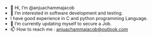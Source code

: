 - 👋 Hi, I’m @anjuachammajacob
- 👀 I’m interested in software development and testing.
- I have good experience in C and python programming Language.
- 🌱 I’m currently updating myself to secure a Job.
- 📫 How to reach me : anjuachammajacob@outlook.com

<!---
anjuachammajacob/anjuachammajacob is a ✨ special ✨ repository because its `README.md` (this file) appears on your GitHub profile.
You can click the Preview link to take a look at your changes.
--->
